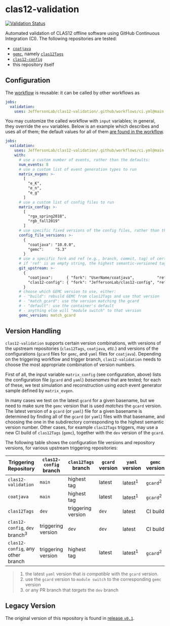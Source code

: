 # clas12-validation

[![Validation Status](https://github.com/JeffersonLab/clas12-validation/actions/workflows/ci.yml/badge.svg)](https://github.com/JeffersonLab/clas12-validation/actions/workflows/ci.yml)

Automated validation of CLAS12 offline software using GitHub Continuous Integration (CI). The following repositories are tested:
- [`coatjava`](https://github.com/JeffersonLab/coatjava)
- [`gemc`](https://github.com/gemc), namely [`clas12Tags`](https://github.com/gemc/clas12Tags)
- [`clas12-config`](https://github.com/JeffersonLab/clas12-config)
- this repository itself

## Configuration

The [workflow](.github/workflows/ci.yml) is reusable: it can be called by other workflows as
```yaml
jobs:
  validation:
    uses: JeffersonLab/clas12-validation/.github/workflows/ci.yml@main
```

You may customize the called workflow with `input` variables; in general, they override the `env` variables. Below is an example which describes and uses all of them;
the default values for all of them [are found in the workflow](.github/workflows/ci.yml).
```yaml
jobs:
  validation:
    uses: JeffersonLab/clas12-validation/.github/workflows/ci.yml@main
    with:
      # use a custom number of events, rather than the defaults:
      num_events: 8
      # use a custom list of event generation types to run
      matrix_evgen: >-
        [
          "e_K",
          "e_n",
          "e_g"
        ]
      # use a custom list of config files to run
      matrix_config: >-
        [
          "rga_spring2018",
          "rgb_fall2019"
        ]
      # use specific fixed versions of the config files, rather than the default (latest) versions (JSON string):
      config_file_versions: >-
        {
          "coatjava": "10.0.0",
          "gemc":     "5.3"
        }
      # use a specific fork and ref (e.g., branch, commit, tag) of certain repositories (JSON string);
      # if 'ref' is an empty string, the highest semantic-versioned tag will be used
      git_upstream: >-
        {
          "coatjava":      { "fork": "UserName/coatjava",          "ref": "feature-branch"   },
          "clas12-config": { "fork": "JeffersonLab/clas12-config", "ref": "new-config-files" }
        }
      # choose which GEMC version to use, either:
      # - "build": rebuild GEMC from clas12Tags and use that version
      # - "match_gcard": use the version matching the gcard
      # - "default": use the container's default
      # - anything else will "module switch" to that version
      gemc_version: match_gcard
```

## Version Handling

`clas12-validation` supports certain version combinations, with versions of the upstream repositories (`clas12Tags`, `coatjava`, _etc_.) and
versions of the configurations (`gcard` files for `gemc`, and `yaml` files for `coatjava`). Depending on the triggering workflow and trigger
branch, `clas12-validation` needs to choose the most appropriate combination of version numbers.

First of all, the input variable `matrix_config` (see configuration, above) lists the configuration file (`gcard` and `yaml`) _basenames_ that are tested; for each of these,
we test simulation and reconstruction using _each_ event generator sample defined by `matrix_evgen`.

In many cases we test on the latest `gcard` for a given basename, but we need to make sure the `gemc` version that is used _matches_ the `gcard` version.
The latest version of a `gcard` (or `yaml`) file for a given basename is determined by finding all of the `gcard` (or `yaml`) files with that
basename, and choosing the one in the subdirectory corresponding to the highest semantic version number.
Other cases, for example `clas12Tags` triggers, may use a new CI build of `clas12Tags` (`gemc`), together with the `dev` version of the `gcard`.

The following table shows the configuration file versions and repository versions, for various upstream triggering repositories:

| Triggering Repository                     | `clas12-config` branch | `clas12Tags` branch | `gcard` version | `yaml` version     | `gemc` version      | `coatjava` version |
| ---                                       | ---                    | ---                 | ---             | ---                | ---                 | ---                |
| `clas12-validation`                       | `main`                 | highest tag         | latest          | latest<sup>1</sup> | `gcard`<sup>2</sup> | `development`      |
| `coatjava`                                | `main`                 | highest tag         | latest          | latest<sup>1</sup> | `gcard`<sup>2</sup> | triggering version |
| `clas12Tags`                              | `dev`                  | triggering version  | `dev`           | latest             | CI build            | `development`      |
| `clas12-config`, `dev` branch<sup>3</sup> | triggering version     | `dev`               | `dev`           | latest             | CI build            | `development`      |
| `clas12-config`, any other branch         | triggering version     | highest tag         | latest          | latest<sup>1</sup> | `gcard`<sup>2</sup> | `development`      |

> 1. the latest `yaml` version that _is compatible_ with the `gcard` version.
> 2. use the `gcard` version to `module switch` to the corresponding `gemc` version
> 3. or any PR branch that _targets_ the `dev` branch

## Legacy Version
The original version of this repository is found in [release `v0.1`](https://github.com/JeffersonLab/clas12-validation/releases/tag/v0.1).
